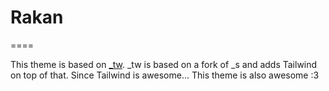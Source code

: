 # Rakan
====

This theme is based on [_tw](https://underscoretw.com/). _tw is based on a fork of _s and adds Tailwind on top of that. Since Tailwind is awesome... This theme is also awesome :3